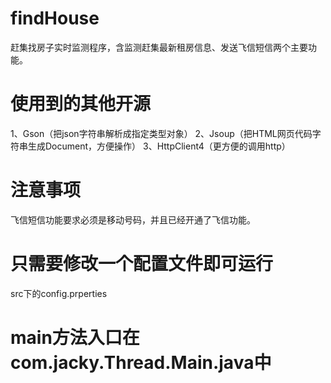 # findHouse
赶集找房子实时监测程序，含监测赶集最新租房信息、发送飞信短信两个主要功能。

# 使用到的其他开源
1、Gson（把json字符串解析成指定类型对象）
2、Jsoup（把HTML网页代码字符串生成Document，方便操作）
3、HttpClient4（更方便的调用http）

# 注意事项
飞信短信功能要求必须是移动号码，并且已经开通了飞信功能。

# 只需要修改一个配置文件即可运行
src下的config.prperties

# main方法入口在 com.jacky.Thread.Main.java中
